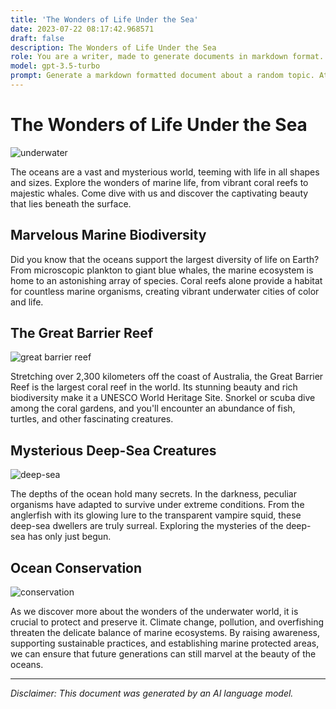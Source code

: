```yaml
---
title: 'The Wonders of Life Under the Sea'
date: 2023-07-22 08:17:42.968571
draft: false
description: The Wonders of Life Under the Sea
role: You are a writer, made to generate documents in markdown format. It is very important that all of the documents you generate are in valid markdown format.
model: gpt-3.5-turbo
prompt: Generate a markdown formatted document about a random topic. At the bottom, include a disclaimer explaining that the document was generated by you. The first line of the document should be the title. Make sure that the entire document is in proper markdown format, using a mix of various tags to make the document visually appealing.
---
```


# The Wonders of Life Under the Sea

![underwater](https://images.unsplash.com/photo-1498099666668-29f66601a63b)

The oceans are a vast and mysterious world, teeming with life in all shapes and sizes. Explore the wonders of marine life, from vibrant coral reefs to majestic whales. Come dive with us and discover the captivating beauty that lies beneath the surface.

## Marvelous Marine Biodiversity

Did you know that the oceans support the largest diversity of life on Earth? From microscopic plankton to giant blue whales, the marine ecosystem is home to an astonishing array of species. Coral reefs alone provide a habitat for countless marine organisms, creating vibrant underwater cities of color and life.

## The Great Barrier Reef

![great barrier reef](https://images.unsplash.com/photo-1538987253295-e355b456e6b7)

Stretching over 2,300 kilometers off the coast of Australia, the Great Barrier Reef is the largest coral reef in the world. Its stunning beauty and rich biodiversity make it a UNESCO World Heritage Site. Snorkel or scuba dive among the coral gardens, and you'll encounter an abundance of fish, turtles, and other fascinating creatures.

## Mysterious Deep-Sea Creatures

![deep-sea](https://images.unsplash.com/photo-1525328554063-534c16f37ebe)

The depths of the ocean hold many secrets. In the darkness, peculiar organisms have adapted to survive under extreme conditions. From the anglerfish with its glowing lure to the transparent vampire squid, these deep-sea dwellers are truly surreal. Exploring the mysteries of the deep-sea has only just begun.

## Ocean Conservation

![conservation](https://images.unsplash.com/photo-1526467661161-56f357de4e5b)

As we discover more about the wonders of the underwater world, it is crucial to protect and preserve it. Climate change, pollution, and overfishing threaten the delicate balance of marine ecosystems. By raising awareness, supporting sustainable practices, and establishing marine protected areas, we can ensure that future generations can still marvel at the beauty of the oceans.

---

*Disclaimer: This document was generated by an AI language model.*
